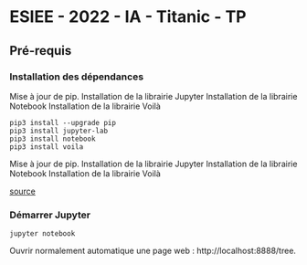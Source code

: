 # ESIEE - 2022 - IA - Titanic - TP
 
## Pré-requis

### Installation des dépendances

Mise à jour de pip.
Installation de la librairie Jupyter
Installation de la librairie Notebook
Installation de la librairie Voilà

```
pip3 install --upgrade pip
pip3 install jupyter-lab
pip3 install notebook
pip3 install voila
```

Mise à jour de pip.
Installation de la librairie Jupyter
Installation de la librairie Notebook
Installation de la librairie Voilà

[source](https://jupyter.org/install)

### Démarrer Jupyter

```
jupyter notebook
```

Ouvrir normalement automatique une page web : http://localhost:8888/tree.